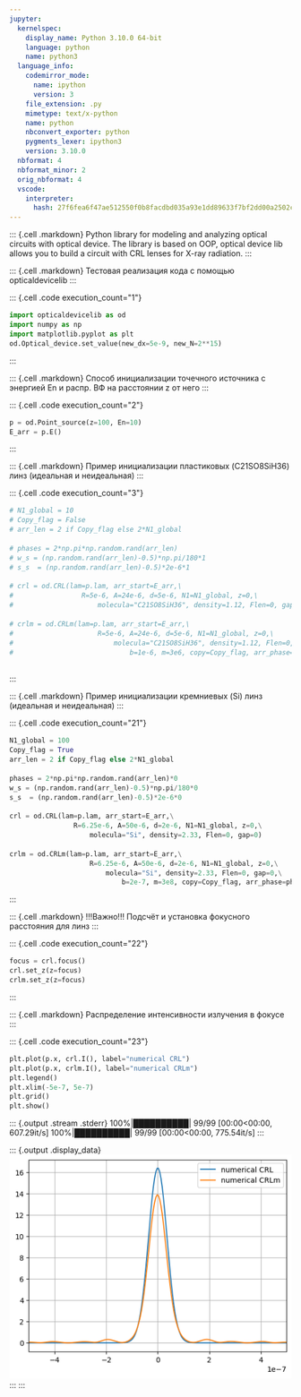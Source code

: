 ```yaml
---
jupyter:
  kernelspec:
    display_name: Python 3.10.0 64-bit
    language: python
    name: python3
  language_info:
    codemirror_mode:
      name: ipython
      version: 3
    file_extension: .py
    mimetype: text/x-python
    name: python
    nbconvert_exporter: python
    pygments_lexer: ipython3
    version: 3.10.0
  nbformat: 4
  nbformat_minor: 2
  orig_nbformat: 4
  vscode:
    interpreter:
      hash: 27f6fea6f47ae512550f0b8facdbd035a93e1dd89633f7bf2dd00a2502c71d0d
---
```


::: {.cell .markdown}
Python library for modeling and analyzing optical circuits with optical
device. The library is based on OOP, optical device lib allows you to
build a circuit with CRL lenses for X-ray radiation.
:::

::: {.cell .markdown}
Тестовая реализация кода с помощью opticaldevicelib
:::

::: {.cell .code execution_count="1"}
``` python
import opticaldevicelib as od
import numpy as np
import matplotlib.pyplot as plt
od.Optical_device.set_value(new_dx=5e-9, new_N=2**15)
```
:::

::: {.cell .markdown}
Способ инициализации точечного источника c энергией En и распр. ВФ на
расстоянии z от него
:::

::: {.cell .code execution_count="2"}
``` python
p = od.Point_source(z=100, En=10) 
E_arr = p.E()
```
:::

::: {.cell .markdown}
Пример инициализации пластиковых (C21SO8SiH36) линз (идеальная и
неидеальная)
:::

::: {.cell .code execution_count="3"}
``` python
# N1_global = 10
# Copy_flag = False
# arr_len = 2 if Copy_flag else 2*N1_global

# phases = 2*np.pi*np.random.rand(arr_len)
# w_s = (np.random.rand(arr_len)-0.5)*np.pi/180*1
# s_s  = (np.random.rand(arr_len)-0.5)*2e-6*1

# crl = od.CRL(lam=p.lam, arr_start=E_arr,\
#                 R=5e-6, A=24e-6, d=5e-6, N1=N1_global, z=0,\
#                     molecula="C21SO8SiH36", density=1.12, Flen=0, gap=0)

# crlm = od.CRLm(lam=p.lam, arr_start=E_arr,\
#                     R=5e-6, A=24e-6, d=5e-6, N1=N1_global, z=0,\
#                         molecula="C21SO8SiH36", density=1.12, Flen=0, gap=0,\
#                             b=1e-6, m=3e6, copy=Copy_flag, arr_phase=phases, arr_s=s_s, arr_w=w_s)
                                
```
:::

::: {.cell .markdown}
Пример инициализации кремниевых (Si) линз (идеальная и неидеальная)
:::

::: {.cell .code execution_count="21"}
``` python
N1_global = 100
Copy_flag = True
arr_len = 2 if Copy_flag else 2*N1_global

phases = 2*np.pi*np.random.rand(arr_len)*0
w_s = (np.random.rand(arr_len)-0.5)*np.pi/180*0
s_s  = (np.random.rand(arr_len)-0.5)*2e-6*0

crl = od.CRL(lam=p.lam, arr_start=E_arr,\
                R=6.25e-6, A=50e-6, d=2e-6, N1=N1_global, z=0,\
                    molecula="Si", density=2.33, Flen=0, gap=0)

crlm = od.CRLm(lam=p.lam, arr_start=E_arr,\
                    R=6.25e-6, A=50e-6, d=2e-6, N1=N1_global, z=0,\
                        molecula="Si", density=2.33, Flen=0, gap=0,\
                            b=2e-7, m=3e8, copy=Copy_flag, arr_phase=phases, arr_s=s_s, arr_w=w_s)
```
:::

::: {.cell .markdown}
!!!Важно!!! Подсчёт и установка фокусного расстояния для линз
:::

::: {.cell .code execution_count="22"}
``` python
focus = crl.focus()
crl.set_z(z=focus)
crlm.set_z(z=focus)
```
:::

::: {.cell .markdown}
Распределение интенсивности излучения в фокусе
:::

::: {.cell .code execution_count="23"}
``` python
plt.plot(p.x, crl.I(), label="numerical CRL")
plt.plot(p.x, crlm.I(), label="numerical CRLm")
plt.legend()
plt.xlim(-5e-7, 5e-7)
plt.grid()
plt.show()
```

::: {.output .stream .stderr}
    100%|██████████| 99/99 [00:00<00:00, 607.29it/s]
    100%|██████████| 99/99 [00:00<00:00, 775.54it/s]
:::

::: {.output .display_data}
![](vertopal_49f43c458a9e444da55782d0fb585588/99226dcfadbb3ee16ada1870408ca2179b6f38d6.png)
:::
:::

